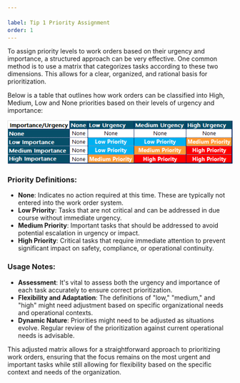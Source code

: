 ```yaml
---

label: Tip 1 Priority Assignment
order: 1
---
```


To assign priority levels to work orders based on their urgency and importance, a structured approach can be very effective. One common method is to use a matrix that categorizes tasks according to these two dimensions. This allows for a clear, organized, and rational basis for prioritization.

Below is a table that outlines how work orders can be classified into High, Medium, Low and None priorities based on their levels of urgency and importance:

![](../static/img/image153.png)

### Priority Definitions:
- **None**: Indicates no action required at this time. These are typically not entered into the work order system.
- **Low Priority**: Tasks that are not critical and can be addressed in due course without immediate urgency.
- **Medium Priority**: Important tasks that should be addressed to avoid potential escalation in urgency or impact.
- **High Priority**: Critical tasks that require immediate attention to prevent significant impact on safety, compliance, or operational continuity.

### Usage Notes:
- **Assessment**: It's vital to assess both the urgency and importance of each task accurately to ensure correct prioritization.
- **Flexibility and Adaptation**: The definitions of "low," "medium," and "high" might need adjustment based on specific organizational needs and operational contexts.
- **Dynamic Nature**: Priorities might need to be adjusted as situations evolve. Regular review of the prioritization against current operational needs is advisable.

This adjusted matrix allows for a straightforward approach to prioritizing work orders, ensuring that the focus remains on the most urgent and important tasks while still allowing for flexibility based on the specific context and needs of the organization.